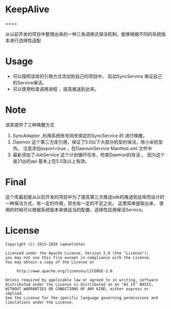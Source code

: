 # KeepAlive
====

从以前开发的项目中整理出来的一种三角调用式保活机制，能够根据不同的系统版本进行选择性适配

Usage
=====

* 可以按照该库的引用方式添加到自己的项目中， 启动SyncService 保证自己的Service保活。 
* 可以使用检查调用进程 ，提高推送到达率。

Note
====
该库提供了三种唤醒方式
1. SyncAdapter  ,利用系统账号同步绑定的SyncService 的  进行唤醒。
2. Daemon 这个第三方库引用，保证了5.0以下大部分机型的保活，除小米机型外。 注意添加export=true ，在DaemonService Manifest.xml 文件中
3. 最新添加了JobService 这个计划循环任务，检查Daemon的存活 。 因为这个是21出的api 基本上在5.0及以上有效。 

Final
====

这个库最初是从以前开发的项目中为了提高第三方推送sdk的推送到达率而设计的一种保活方式，有一定的作用，但也有一定的不足之处。
这里简单提取出来， 使用的时候可以根据系统版本来做适当的配置，选择性启用保活Service。 

License
=======

    Copyright (C) 2015-2016 samuelnotes

    Licensed under the Apache License, Version 2.0 (the "License");
    you may not use this file except in compliance with the License.
    You may obtain a copy of the License at

         http://www.apache.org/licenses/LICENSE-2.0

    Unless required by applicable law or agreed to in writing, software
    distributed under the License is distributed on an "AS IS" BASIS,
    WITHOUT WARRANTIES OR CONDITIONS OF ANY KIND, either express or implied.
    See the License for the specific language governing permissions and
    limitations under the License.

[1]: https://github.com/Coolerfall/Android-AppDaemon
